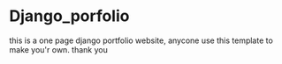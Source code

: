 # Django_porfolio
this is a one page django portfolio website, anycone use this template to make you'r own.
thank you
